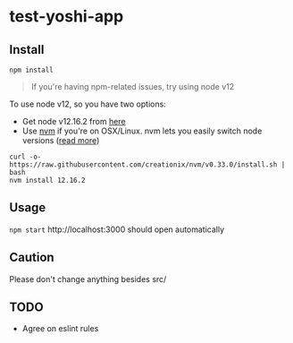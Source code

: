 # test-yoshi-app

## Install

`npm install`

> If you're having npm-related issues, try using node v12

To use node v12, so you have two options: 
- Get node v12.16.2 from [here](https://nodejs.org/en/download/)
- Use [nvm](https://github.com/nvm-sh/nvm) if you're on OSX/Linux. nvm lets you easily switch node versions ([read more](https://nodesource.com/blog/installing-node-js-tutorial-using-nvm-on-mac-os-x-and-ubuntu/))
```
curl -o- https://raw.githubusercontent.com/creationix/nvm/v0.33.0/install.sh | bash
nvm install 12.16.2
```

## Usage
`npm start` http://localhost:3000 should open automatically

## Caution
Please don't change anything besides src/

## TODO
- Agree on eslint rules
